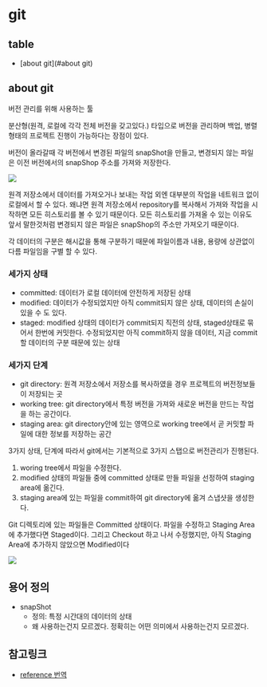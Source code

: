 # git

## table
- [about git](#about git)

## about git
버전 관리를 위해 사용하는 툴

분산형(원격, 로컬에 각각 전체 버전을 갖고있다.) 타입으로 버전을 관리하며 백업, 병렬형태의 프로젝트 진행이 가능하다는 장점이 있다.

버전이 올라갈때 각 버전에서 변경된 파일의 snapShot을 만들고, 변경되지 않는 파일은 이전 버전에서의 snapShop 주소를 가져와 저장한다.

<img src="https://git-scm.com/book/en/v2/images/snapshots.png"/>

원격 저장소에서 데이터를 가져오거나 보내는 작업 외엔 대부분의 작업을 네트워크 없이 로컬에서 할 수 있다.
왜냐면 원격 저장소에서 repository를 복사해서 가져와 작업을 시작하면 모든 히스토리를 볼 수 있기 때문이다. 모든 히스토리를 가져올 수 있는 이유도 앞서 말한것처럼 변경되지 않은 파일은 snapShop의 주소만 가져오기 때문이다.

각 데이터의 구분은 해시값을 통해 구분하기 때문에 파일이름과 내용, 용량에 상관없이 다름 파일임을 구별 할 수 있다.

### 세가지 상태
- committed: 데이터가 로컬 데이터에 안전하게 저장된 상태
- modified: 데이터가 수정되었지만 아직 commit되지 않은 상태, 데이터의 손실이 있을 수 도 있다.
- staged: modified 상태의 데이터가 commit되지 직전의 상태, staged상태로 묶어서 한번에 커밋한다. 수정되었지만 아직 commit하지 않을 데이터, 지금 commit 할 데이터의 구분 때문에 있는 상태

### 세가지 단계
- git directory: 원격 저장소에서 저장소를 복사하였을 경우 프로젝트의 버전정보들이 저장되는 곳
- working tree: git directory에서 특정 버전을 가져와 새로운 버전을 만드는 작업을 하는 공간이다.
- staging area: git directory안에 있는 영역으로 working tree에서 곧 커밋할 파일에 대한 정보를 저장하는 공간

3가지 상태, 단계에 따라서 git에서는 기본적으로 3가지 스탭으로 버전관리가 진행된다.
1. woring tree에서 파일을 수정한다.
2. modified 상태의 파일들 중에 committed 상태로 만들 파일을 선정하여 staging area에 옮긴다.
3. staging area에 있는 파일을 commit하여 git directory에 옮겨 스냅샷을 생성한다.

Git 디렉토리에 있는 파일들은 Committed 상태이다. 파일을 수정하고 Staging Area에 추가했다면 Staged이다. 그리고 Checkout 하고 나서 수정했지만, 아직 Staging Area에 추가하지 않았으면 Modified이다

<img src="https://git-scm.com/book/en/v2/images/areas.png"/>

## 용어 정의
- snapShot
    - 정의: 특정 시간대의 데이터의 상태
    - 왜 사용하는건지 모르겠다. 정확히는 어떤 의미에서 사용하는건지 모르겠다.

## 참고링크
- [reference 번역](https://git-scm.com/book/ko/v2)